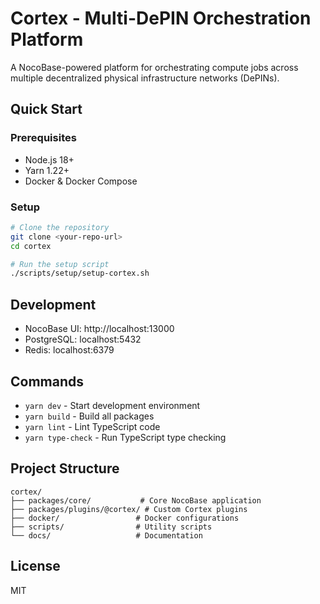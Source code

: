 # Cortex - Multi-DePIN Orchestration Platform

A NocoBase-powered platform for orchestrating compute jobs across multiple decentralized physical infrastructure networks (DePINs).

## Quick Start

### Prerequisites

- Node.js 18+
- Yarn 1.22+
- Docker & Docker Compose

### Setup

```bash
# Clone the repository
git clone <your-repo-url>
cd cortex

# Run the setup script
./scripts/setup/setup-cortex.sh
```

## Development

- NocoBase UI: http://localhost:13000
- PostgreSQL: localhost:5432
- Redis: localhost:6379

## Commands

- `yarn dev` - Start development environment
- `yarn build` - Build all packages
- `yarn lint` - Lint TypeScript code
- `yarn type-check` - Run TypeScript type checking

## Project Structure

```
cortex/
├── packages/core/           # Core NocoBase application
├── packages/plugins/@cortex/ # Custom Cortex plugins
├── docker/                 # Docker configurations
├── scripts/                # Utility scripts
└── docs/                   # Documentation
```

## License

MIT
